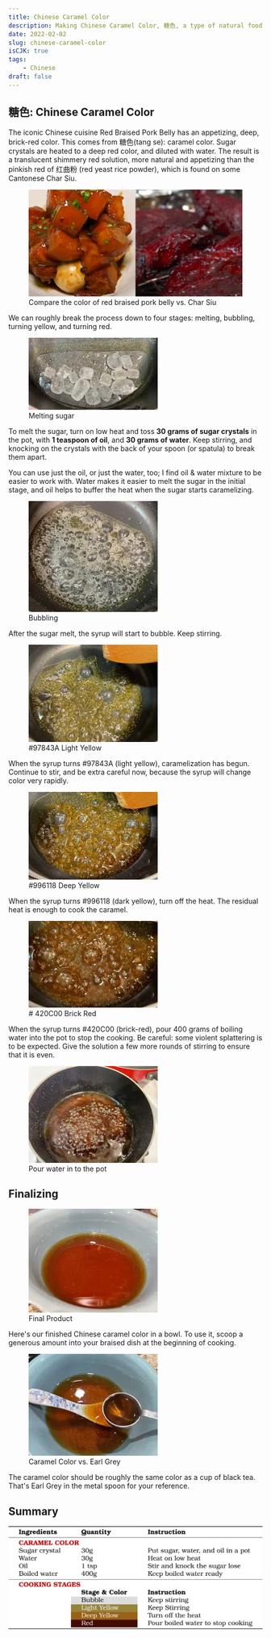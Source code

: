 ```yaml
---
title: Chinese Caramel Color
description: Making Chinese Caramel Color, 糖色, a type of natural food coloring commonly used in Chinese cooking, for example red braised pork belly.
date: 2022-02-02
slug: chinese-caramel-color
isCJK: true
tags: 
    - Chinese
draft: false
---
```


## 糖色: Chinese Caramel Color

The iconic Chinese cuisine Red Braised Pork Belly has an appetizing, deep, brick-red color. This comes from 糖色(tang se): caramel color. Sugar crystals are heated to a deep red color, and diluted with water. The result is a translucent shimmery red solution, more natural and appetizing than the pinkish red of 红曲粉 (red yeast rice powder), which is found on some Cantonese Char Siu.

<figure>
    <img alt="Caramel color vs. red yeast rice powder" 
        src="./red-braised-pork-belly.webp">
    <figcaption>
        Compare the color of red braised pork belly vs. Char Siu
    </figcaption>
</figure>

We can roughly break the process down to four stages: melting, bubbling, turning yellow, and turning red.

<figure>
    <img alt="Melting sugar" src="./caramel-1.webp">
    <figcaption>Melting sugar</figcaption>
</figure>

To melt the sugar, turn on low heat and toss **30 grams of sugar crystals** in the pot, with **1 teaspoon of oil**, and **30 grams of water**. Keep stirring, and knocking on the crystals with the back of your spoon (or spatula) to break them apart.

You can use just the oil, or just the water, too; I find oil & water mixture to be easier to work with. Water makes it easier to melt the sugar in the initial stage, and oil helps to buffer the heat when the sugar starts caramelizing.

<figure>
    <img alt="Bubbling sugar" src="./caramel-2.webp">
    <figcaption>Bubbling</figcaption>
</figure>

After the sugar melt, the syrup will start to bubble. Keep stirring.

<figure>
    <img alt="Syrup turning yellow" src="./caramel-3.webp">
    <figcaption>#97843A Light Yellow</figcaption>
</figure>

When the syrup turns #97843A (light yellow), caramelization has begun. Continue to stir, and be extra careful now, because the syrup will change color very rapidly.

<figure>
    <img alt="Syrup's yellow color deepens" src="./caramel-4.webp">
    <figcaption>#996118 Deep Yellow</figcaption>
</figure>

When the syrup turns #996118 (dark yellow), turn off the heat. The residual heat is enough to cook the caramel.

<figure>
    <img alt="Syrup turning red" src="./caramel-5.webp">
    <figcaption># 420C00 Brick Red</figcaption>
</figure>

When the syrup turns #420C00 (brick-red), pour 400 grams of boiling water into the pot to stop the cooking. Be careful: some violent splattering is to be expected. Give the solution a few more rounds of stirring to ensure that it is even.

<figure>
    <img alt="Syrup diluted with water" src="./caramel-6.webp">
    <figcaption>Pour water in to the pot</figcaption>
</figure>

## Finalizing

<figure>
    <img alt="Caramel color in a bowl" src="./caramel-7.webp">
    <figcaption>Final Product</figcaption>
</figure>

Here's our finished Chinese caramel color in a bowl. To use it, scoop a generous amount into your braised dish at the beginning of cooking.

<figure>
    <img alt="Caramel color as compared with black tea" src="./caramel-8.webp">
    <figcaption>Caramel Color vs. Earl Grey</figcaption>
</figure>

The caramel color should be roughly the same color as a cup of black tea. That's Earl Grey in the metal spoon for your reference.

## Summary

![Caramel Color Summary](./caramel-color.svg)
